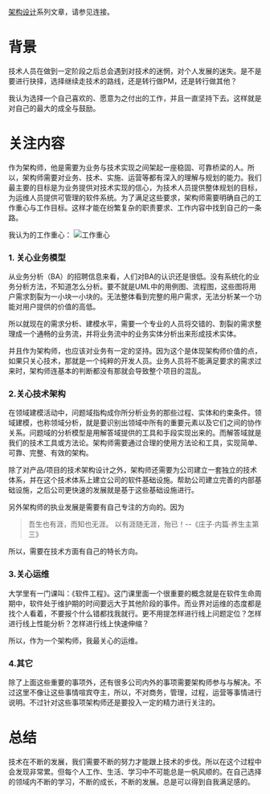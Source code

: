 [架构设计](https://www.jianshu.com/c/753debf1423d)系列文章，请参见连接。

# 背景
技术人员在做到一定阶段之后总会遇到对技术的迷惘，对个人发展的迷失。是不是要进行抉择，选择继续走技术的路线，还是转行做PM，还是转行做其他？

我认为选择一个自己喜欢的、愿意为之付出的工作，并且一直坚持下去。这样就是对自己的最大的成全与鼓励。

# 关注内容

作为架构师，他是需要为业务与技术实现之间架起一座稳固、可靠桥梁的人。所以，架构师需要对业务、技术、实施、运营等都有深入的理解与规划的能力。我们最主要的目标是为业务提供对技术实现的信心，为技术人员提供整体规划的目标，为运维人员提供可管理的软件系统。为了满足这些要求，架构师需要明确自己的工作重心与工作目标。这样才能在纷繁复杂的职责要求、工作内容中找到自己的一条路。

我认为的工作重心：
![工作重心](https://upload-images.jianshu.io/upload_images/2454595-ca2cacccaa4e2712.png?imageMogr2/auto-orient/strip%7CimageView2/2/w/740)

### 1. 关心业务模型

从业务分析（BA）的招聘信息来看，人们对BA的认识还是很低。没有系统化的业务分析方法，不知道怎么分析。要不就是UML中的用例图、流程图，这些图将用户需求割裂为一小块一小块的。无法整体看到完整的用户需求，无法分析某一个功能对用户提供的价值的高低。

所以就现在的需求分析、建模水平，需要一个专业的人员将交错的、割裂的需求整理成一个通畅的业务流，并将业务流中的业务实体分析出来形成技术实体。

并且作为架构师，也应该对业务有一定的坚持。因为这个是体现架构师价值的点，如果只关心技术，那就是一个纯粹的开发人员。业务人员将不能满足要求的需求过来时，架构师连基本的判断都没有那就会导致整个项目的混乱。

### 2.关心技术架构

在领域建模活动中，问题域指构成你所分析业务的那些过程、实体和约束条件。领域建模，也称领域分析，就是要识别出领域中所有的重要元素以及它们之间的协作关系。问题域的分析模型是用解答域提供的工具和手段实现出来的。而解答域就是我们的技术工具或方法论。架构师需要通过合理的使用方法论和工具，实现简单、可靠、完整、有效的架构。

除了对产品/项目的技术架构设计之外，架构师还需要为公司建立一套独立的技术体系，并在这个技术体系上建立公司的软件基础设施。帮助公司建立完善的内部基础设施，之后公司更快速的发展就是基于这些基础设施进行。

另外架构师的执业发展是需要有自己专注的方向的。因为
> 吾生也有涯，而知也无涯。 以有涯随无涯，殆已！--《庄子·内篇·养生主第三》

所以，需要在技术方面有自己的特长方向。

### 3.关心运维

大学里有一门课叫：《软件工程》。这门课里面一个很重要的概念就是在软件生命周期中，软件处于维护期的时间要远大于其他阶段的事件。而业界对运维的态度都是找个人看着，不要报个什么错都找我就行。更不用提怎样进行线上问题定位？怎样进行线上性能分析？怎样进行线上快速伸缩？

所以，作为一个架构师，我最关心的运维。

### 4.其它

除了上面这些重要的事项外，还有很多公司内外的事项需要架构师参与与解决。不过这里不像让这些事情喧宾夺主，所以，不对商务，管理，过程，运营等事情进行说明。不过针对这些事项架构师还是要投入一定的精力进行关注的。

# 总结
技术在不断的发展，我们需要不断的努力才能跟上技术的步伐。所以在这个过程中会发现非常累。但每个人工作、生活、学习中不可能总是一帆风顺的。在自己选择的领域内不断的学习，不断的成长，不断的发展。总是可以得到自我满足感的。
